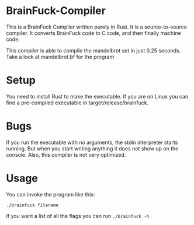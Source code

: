 # BrainFuck-Compiler

This is a BrainFuck Compiler written purely in Rust. It is a source-to-source compiler. It converts BrainFuck code to C code, and then finally machine code.

This compiler is able to compile the mandelbrot set in just 0.25 seconds. Take a look at mandelbrot.bf for the program

# Setup
You need to install Rust to make the executable. If you are on Linux you can find a pre-compiled executable in target/release/brainfuck.

# Bugs
If you run the executable with no arguments, the stdin interpreter starts running. But when you start writing anything it does not show up on the console.
Also, this compiler is not very optimized.

# Usage
You can invoke the program like this:
```
./brainfuck filename
```
If you want a list of all the flags you can run `./brainfuck -h`

